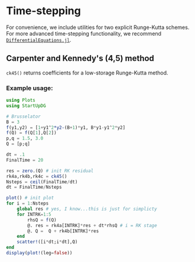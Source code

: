 # Time-stepping

For convenience, we include utilities for two explicit Runge-Kutta schemes. For more advanced time-stepping functionality, we recommend [`DifferentialEquations.jl`](https://github.com/SciML/DifferentialEquations.jl).

## Carpenter and Kennedy's (4,5) method

`ck45()` returns coefficients for a low-storage Runge-Kutta method.

### Example usage:
```julia
using Plots
using StartUpDG

# Brusselator
B = 3
f(y1,y2) = [1+y1^2*y2-(B+1)*y1, B*y1-y1^2*y2]
f(Q) = f(Q[1],Q[2])
p,q = 1.5, 3.0
Q = [p;q]

dt = .1
FinalTime = 20

res = zero.(Q) # init RK residual
rk4a,rk4b,rk4c = ck45()
Nsteps = ceil(FinalTime/dt)
dt = FinalTime/Nsteps

plot() # init plot
for i = 1:Nsteps
    global res # yes, I know...this is just for simplicty
    for INTRK=1:5
        rhsQ = f(Q)
        @. res = rk4a[INTRK]*res + dt*rhsQ # i = RK stage
        @. Q =  Q + rk4b[INTRK]*res
    end
    scatter!([i*dt;i*dt],Q)
end
display(plot!(leg=false))
```